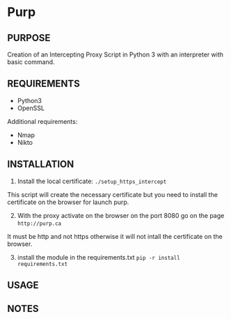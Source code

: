 
# Purp

## PURPOSE
Creation of an Intercepting Proxy Script in Python 3 with an interpreter with
basic command.

## REQUIREMENTS

* Python3
* OpenSSL

Additional requirements:
* Nmap
* Nikto

## INSTALLATION

1. Install the local certificate:
`./setup_https_intercept`

This script will create the necessary certificate but you need to install the
certificate on the browser for launch purp.

2. With the proxy activate on the browser on the port 8080 go on the page
`http://purp.ca`

It must be http and not https otherwise it will not intall the certificate on
the browser.

3. install the module in the requirements.txt
`pip -r install requirements.txt`

## USAGE

    

## NOTES


